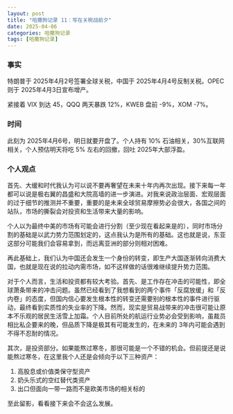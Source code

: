 ```yaml
---
layout: post
title: "哈撒狗记录 11：写在关税战前夕"
date: 2025-04-06
categories: 哈撒狗记录
tags: [哈撒狗记录]
---
```

### 事实

特朗普于 2025年4月2号签署全球关税，中国于 2025年4月4号反制关税。OPEC 则于 2025年4月3日宣布增产。

紧接着 VIX 到达 45，QQQ 两天暴跌 12%，KWEB 盘前 -9%，XOM  -7%。

### 时间

此刻为 2025年4月6号，明日就要开盘了。个人持有 10% 石油相关，30%互联网相关，个人预估明天将吃 5% 左右的回撤，回吐 2025年大部浮盈。

### 个人观点

首先、大缓和时代我认为可以说不要再奢望在未来十年内再次出现。接下来每一年都可以说是极右翼的昌盛和大院高墙的进一步演进。对我来说政治层面、宏观层面的过于细节的推测并不重要，重要的是未来全球贸易摩擦势必会很大，各国之间的站队，市场的撕裂会对投资和生活带来大量的影响。

个人以为最终中美的市场有可能会进行分割（至少现在看起来是的），同时市场分割的基础是以武力势力范围划定的，这点我认为是所有的基础。这也就是说，东亚这部分可能我们会容易拿到，而远离亚洲的部分则相对困难。

再此基础上，我们认为中国还会发生一个身份的转变，即生产大国逐渐转向消费大国，也就是现在说的拉动内需市场，如不这样做的话很难继续提升势力范围。

对于个人而言，生活和投资都有较大考验。首先、是工作存在冲击的可能性，即全球萧条带来的冲击问题。虽然已经看到了我想看到的两个事件「反腐放缓」和「反内卷」的态度，但国内信心要发生根本性的转变还需要别的根本性的事件进行驱动，最终看到实质性的失业率的下降。然而，现实是贸易战带来的冲击很可能让原本不乐观的居民生活雪上加霜。个人目前所处的航运行业势必会受到影响，虽裁员相比私企要来的晚，但品质下降是极其有可能发生的，在未来的 3年内可能会遇到不得不忍耐的情况。

其次，是投资部分。如果能熬过寒冬，那很可能是一个不错的机会。但前提还是说能熬过寒冬，在这里我个人还是会倾向于以下三种资产：

1. 高股息或价值类保守型资产
2. 奶头乐式的空红替代类资产
3. 出口但面向一带一路而不是欧美市场的相关标的

至此留影，看看接下来会不会这么发展。
